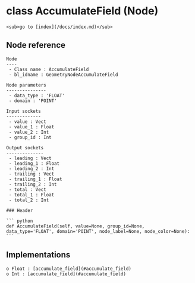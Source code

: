 # class AccumulateField (Node)

    <sub>go to [index](/docs/index.md)</sub>
    
## Node reference

    Node
    ----
     - Class name : AccumulateField
     - bl_idname : GeometryNodeAccumulateField
    
    Node parameters
    ---------------
     - data_type : 'FLOAT'
     - domain : 'POINT'
    
    Input sockets
    -------------
     - value : Vect
     - value_1 : Float
     - value_2 : Int
     - group_id : Int
    
    Output sockets
    --------------
     - leading : Vect
     - leading_1 : Float
     - leading_2 : Int
     - trailing : Vect
     - trailing_1 : Float
     - trailing_2 : Int
     - total : Vect
     - total_1 : Float
     - total_2 : Int
    
    ### Header

    ``` python
    def AccumulateField(self, value=None, group_id=None, data_type='FLOAT', domain='POINT', node_label=None, node_color=None):
    ```
    
## Implementations

    o Float : [accumulate_field](#accumulate_field) 
    o Int : [accumulate_field](#accumulate_field) 
    
    